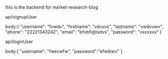 this is the backend for market-research-blog


api/signupUser
 
 body:{
    "username": "fvwdv",
    "firstname": "vdvsvs",
    "lastname": "vwdvvwv",
    "phone": "22221343242",
    "email": "bfvbfi@isdvs",
    "password": "xxxxxxx"
}


api/loginUser

body:[
    "username": "fwevwfw",
    "password":"efwibwv"
]